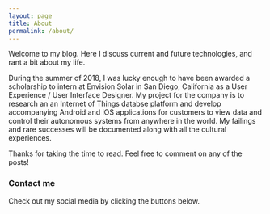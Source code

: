 ```yaml
---
layout: page
title: About
permalink: /about/
---
```


Welcome to my blog. Here I discuss current and future technologies, and rant a bit about my life. 

During the summer of 2018, I was lucky enough to have been awarded a scholarship to intern at Envision Solar in San Diego, California as a User Experience / User Interface Designer. My project for the company is to research an an Internet of Things databse platform and develop accompanying Android and iOS applications for customers to view data and control their autonomous systems from anywhere in the world. My failings and rare successes will be documented along with all the cultural experiences.

Thanks for taking the time to read. Feel free to comment on any of the posts!

### Contact me

Check out my social media by clicking the buttons below.

